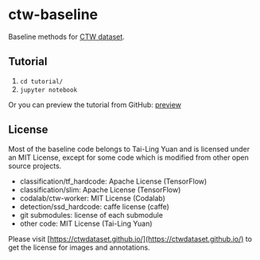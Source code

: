 # ctw-baseline

Baseline methods for [CTW dataset](https://ctwdataset.github.io/).

## Tutorial

 1. `cd tutorial/`
 2. `jupyter notebook`

Or you can preview the tutorial from GitHub: [preview](https://github.com/yuantailing/ctw-baseline/blob/master/tutorial/1-basics.ipynb)

## License

Most of the baseline code belongs to Tai-Ling Yuan and is licensed under an MIT License, except for some code which is modified from other open source projects.

 - classification/tf_hardcode: Apache License (TensorFlow)
 - classification/slim: Apache License (TensorFlow)
 - codalab/ctw-worker: MIT License (Codalab)
 - detection/ssd_hardcode: caffe license (caffe)
 - git submodules: license of each submodule
 - other code: MIT License (Tai-Ling Yuan)

Please visit [https://ctwdataset.github.io/](https://ctwdataset.github.io/) to get the license for images and annotations.
